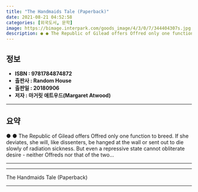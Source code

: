 ```yaml
---
title: "The Handmaids Tale (Paperback)"
date: 2021-08-21 04:52:58
categories: [외국도서, 문학]
image: https://bimage.interpark.com/goods_image/4/3/0/7/344404307s.jpg
description: ● ● The Republic of Gilead offers Offred only one function to breed. If she deviates, she will, like dissenters, be hanged at the wall or sent out to die slow
---
```


## **정보**

- **ISBN : 9781784874872**
- **출판사 : Random House**
- **출판일 : 20180906**
- **저자 : 마거릿 애트우드(Margaret Atwood)**

------



## **요약**

●  ●  The Republic of Gilead offers Offred only one function to breed. If she deviates, she will, like dissenters, be hanged at the wall or sent out to die slowly of radiation sickness. But even a repressive state cannot obliterate desire - neither Offreds nor that of the two... 

------



------


The Handmaids Tale (Paperback) 

------


